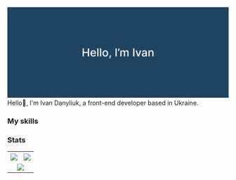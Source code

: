 
<div align="center">
    <img src="assets/banner.png" alt="banner" />
</div>
Hello👋, I'm Ivan Danyliuk, a front-end developer based in Ukraine.

### My skills



### Stats

[comment]: <> (<a href="https://github.com/IvanDanyliuk">)

[comment]: <> (    <img height="225" src="https://github-readme-stats-sigma-five.vercel.app/api?username=IvanDanyliuk" />)

[comment]: <> (    <img height="225" src="https://github-readme-stats-sigma-five.vercel.app/api/top-langs/?username=IvanDanyliuk&layout=compact" />)

[comment]: <> (    <img height="225" src='https://github.r2v.ch/codewars?user=Ivan_Danyliuk' />)

[comment]: <> (</a>)

<table align="center">
    <tr>
        <td>
            <a href="https://github.com/IvanDanyliuk/github-readme-stats">
                <img align="center" src="https://github-readme-stats-sigma-five.vercel.app/api?username=IvanDanyliuk" />
            </a>
        </td>
        <td>
            <a href="https://github.com/IvanDanyliuk/github-readme-stats">
                <img align="center" src="https://github-readme-stats-sigma-five.vercel.app/api/top-langs/?username=IvanDanyliuk&layout=compact" />
            </a>
        </td>
    </tr>
    <tr>
        <td colspan="2" align="center">
            <a href="https://github.com/IvanDanyliuk/github-readme-stats">
                <img align="center" src="https://github.r2v.ch/codewars?user=Ivan_Danyliuk" />
            </a>
        </td>
    </tr>
</table>


